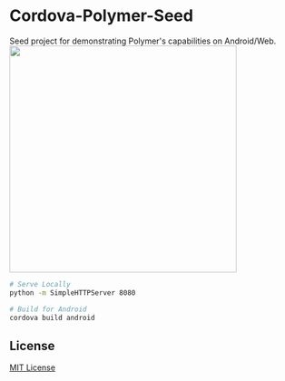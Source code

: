 Cordova-Polymer-Seed
====================

Seed project for demonstrating Polymer's capabilities on Android/Web.
<img src="http://i.imgur.com/f5UxZn8.png" height="400" width="400"></img>
```sh
# Serve Locally
python -m SimpleHTTPServer 8080

# Build for Android
cordova build android
```
## License
[MIT License](LICENSE)
